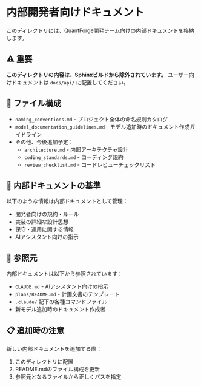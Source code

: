 # 内部開発者向けドキュメント

このディレクトリには、QuantForge開発チーム向けの内部ドキュメントを格納します。

## ⚠️ 重要

**このディレクトリの内容は、Sphinxビルドから除外されています。**
ユーザー向けドキュメントは `docs/api/` に配置してください。

## 📁 ファイル構成

- `naming_conventions.md` - プロジェクト全体の命名規則カタログ
- `model_documentation_guidelines.md` - モデル追加時のドキュメント作成ガイドライン
- その他、今後追加予定：
  - `architecture.md` - 内部アーキテクチャ設計
  - `coding_standards.md` - コーディング規約
  - `review_checklist.md` - コードレビューチェックリスト

## 📝 内部ドキュメントの基準

以下のような情報は内部ドキュメントとして管理：
- 開発者向けの規約・ルール
- 実装の詳細な設計思想
- 保守・運用に関する情報
- AIアシスタント向けの指示

## 🔗 参照元

内部ドキュメントは以下から参照されています：
- `CLAUDE.md` - AIアシスタント向けの指示
- `plans/README.md` - 計画文書のテンプレート
- `.claude/` 配下の各種コマンドファイル
- 新モデル追加時のドキュメント作成者

## 📋 追加時の注意

新しい内部ドキュメントを追加する際：
1. このディレクトリに配置
2. README.mdのファイル構成を更新
3. 参照元となるファイルから正しくパスを指定
